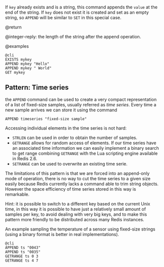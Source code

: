 If `key` already exists and is a string, this command appends the `value` at
the end of the string.  If `key` does not exist it is created and set as an
empty string, so `APPEND` will be similar to `SET` in this special case.

@return

@integer-reply: the length of the string after the append operation.

@examples

    @cli
    EXISTS mykey
    APPEND mykey "Hello"
    APPEND mykey " World"
    GET mykey

## Pattern: Time series

the `APPEND` command can be used to create a very compact representation of
a list of fixed-size samples, usually referred as *time series*.
Every time a new sample arrives we can store it using the command

    APPEND timeseries "fixed-size sample"

Accessing individual elements in the time series is not hard:

* `STRLEN` can be used in order to obtain the number of samples.
* `GETRANGE` allows for random access of elements. If our time series have an associated time information we can easily implement a binary search to get range combining `GETRANGE` with the Lua scripting engine available in Redis 2.6.
* `SETRANGE` can be used to overwrite an existing time serie.

The limitations of this pattern is that we are forced into an append-only mode of operation, there is no way to cut the time series to a given size easily because Redis currently lacks a command able to trim string objects. However the space efficiency of time series stored in this way is remarkable.

Hint: it is possible to switch to a different key based on the current Unix time, in this way it is possible to have just a relatively small amount of samples per key, to avoid dealing with very big keys, and to make this pattern more
friendly to be distributed across many Redis instances.

An example sampling the temperature of a sensor using fixed-size strings (using a binary format is better in real implementations).

    @cli
    APPEND ts "0043"
    APPEND ts "0035"
    GETRANGE ts 0 3
    GETRANGE ts 4 7
